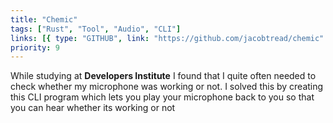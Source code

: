 ```yaml
---
title: "Chemic"
tags: ["Rust", "Tool", "Audio", "CLI"]
links: [{ type: "GITHUB", link: "https://github.com/jacobtread/chemic" }]
priority: 9
---
```


While studying at **Developers Institute** I found that I quite often needed to check whether my microphone was working or not. I solved this by creating this CLI program which lets you play your microphone back to you so that you can hear whether its working or not
